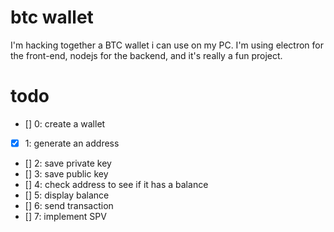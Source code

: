 # btc wallet

I'm hacking together a BTC wallet i can use on my PC. I'm using electron for the front-end, nodejs for the backend, and it's really a fun project.


# todo

- [] 0: create a wallet
- [x] 1: generate an address
- [] 2: save private key
- [] 3: save public key
- [] 4: check address to see if it has a balance
- [] 5: display balance
- [] 6: send transaction
- [] 7: implement SPV